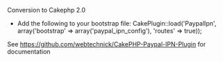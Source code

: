 Conversion to Cakephp 2.0

- Add the following to your bootstrap file:
 CakePlugin::load('PaypalIpn', array('bootstrap' => array('paypal_ipn_config'), 'routes' => true));

See https://github.com/webtechnick/CakePHP-Paypal-IPN-Plugin for documentation
